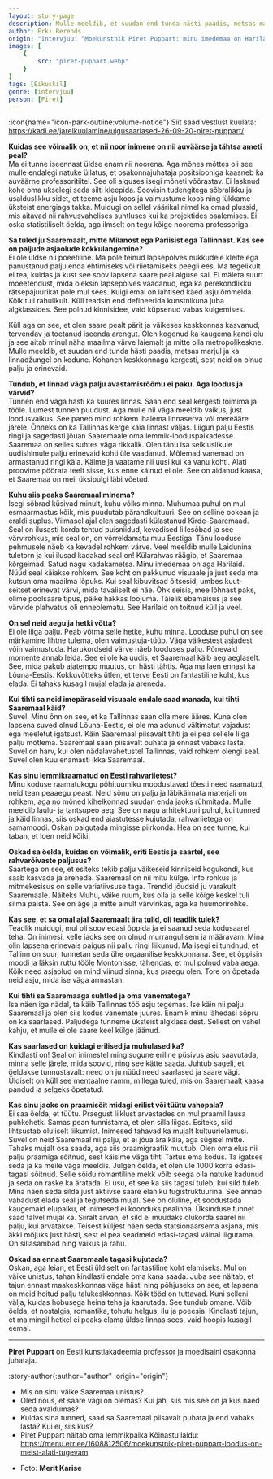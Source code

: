 ```yaml
---
layout: story-page
description: Mulle meeldib, et suudan end tunda hästi paadis, metsas marjul ja ka linnadžungel on kodune.
author: Erki Berends
origin: "Intervjuu: “Moekunstnik Piret Puppart: minu imedemaa on Harilaid”, Saarte Hääl, 6. oktoober 2020."
images: [
    {
        src: "piret-puppart.webp"
    }
]
tags: [Eikuskil]
genre: [intervjuu]
person: [Piret]
---
```


<!-- # {{ $doc.title }} -->

:icon{name="icon-park-outline:volume-notice"} Siit saad vestlust kuulata: https://kadi.ee/jarelkuulamine/ulgusaarlased-26-09-20-piret-puppart/


**Kuidas see võimalik on, et nii noor inimene on nii auväärse ja tähtsa ameti peal?** \
Ma ei tunne iseennast üldse enam nii noorena. Aga mõnes mõttes oli see mulle endalegi natuke üllatus, et osakonnajuhataja positsiooniga kaasneb ka auväärne professoritiitel. See oli alguses isegi mõneti võõrastav. Ei lasknud kohe oma ukselegi seda silti kleepida. Soovisin tudengitega sõbralikku ja usalduslikku sidet, et teeme asju koos ja vaimustume koos ning lükkame üksteist energiaga takka. Muidugi on sellel väärikal nimel ka omad plussid, mis aitavad nii rahvusvahelises suhtluses kui ka projektides osalemises. Ei oska statistiliselt öelda, aga ilmselt on tegu kõige noorema professoriga.

**Sa tuled ju Saaremaalt, mitte Milanost ega Pariisist ega Tallinnast. Kas see on paljude asjaolude kokkulangemine?** \
Ei ole üldse nii poeetiline. Ma pole teinud lapsepõlves nukkudele kleite ega panustanud palju enda ehtimiseks või riietamiseks peegli ees. Ma tegelikult ei tea, kuidas ja kust see soov lapsena saare peal alguse sai. Ei mäleta suurt moeetendust, mida oleksin lapsepõlves vaadanud, ega ka perekondlikku rätsepajuurikat pole mul sees. Kuigi emal on lahtised käed asju õmmelda. Kõik tuli rahulikult. Küll teadsin end defineerida kunstnikuna juba algklassides. See polnud kinnisidee, vaid küpsenud vabas kulgemises.

Küll aga on see, et olen saare pealt pärit ja väikeses keskkonnas kasvanud, tervendav ja toetanud iseenda arengut. Olen kogenud ka kaugema kandi elu ja see aitab minul näha maailma värve laiemalt ja mitte olla metropolikeskne. Mulle meeldib, et suudan end tunda hästi paadis, metsas marjul ja ka linnadžungel on kodune. Kohanen keskkonnaga kergesti, sest neid on olnud palju ja erinevaid.

**Tundub, et linnad väga palju avastamisrõõmu ei paku. Aga loodus ja värvid?** \
Tunnen end väga hästi ka suures linnas. Saan end seal kergesti toimima ja tööle. Lumest tunnen puudust. Aga mulle nii väga meeldib vaikus, just loodusvaikus. See paneb mind rohkem ihalema linnaserva või mereääre järele. Õnneks on ka Tallinnas kerge käia linnast väljas. Liigun palju Eestis ringi ja sagedasti jõuan Saaremaale oma lemmik-looduspaikadesse. Saaremaa on selles suhtes väga rikkalik. Olen tänu isa seikluslikule uudishimule palju erinevaid kohti üle vaadanud. Mõlemad vanemad on armastanud ringi käia. Käime ja vaatame nii uusi kui ka vanu kohti. Alati proovime pöörata teelt sisse, kus enne käinud ei ole. See on aidanud kaasa, et Saaremaa on meil üksipulgi läbi võetud.

**Kuhu siis peaks Saaremaal minema?** \
Isegi sõbrad küsivad minult, kuhu võiks minna. Muhumaa puhul on mul esmaarmastus kõik, mis puudutab pärandkultuuri. See on selline ookean ja eraldi suplus. Viimasel ajal olen sagedasti külastanud Kirde-Saaremaad. Seal on ilusasti korda tehtud puisniidud, kevadised lillesõbad ja see värvirohkus, mis seal on, on võrreldamatu muu Eestiga. Tänu looduse pehmusele näeb ka kevadel rohkem värve. Veel meeldib mulle Laidunina tuletorn ja kui ilusad kadakad seal on! Külarahvas räägib, et Saaremaa kõrgeimad. Satud nagu kadakametsa. Minu imedemaa on aga Harilaid. Nüüd seal käiakse rohkem. See koht on pakkunud visuaale ja just seda ma kutsun oma maailma lõpuks. Kui seal kibuvitsad õitsesid, umbes kuut-seitset erinevat värvi, mida tavaliselt ei näe. Õhk seisis, mee lõhnast paks, olime poolsaare tipus, päike hakkas loojuma. Täielik ebamaisus ja see värvide plahvatus oli enneolematu. See Harilaid on toitnud küll ja veel. 

**On sel neid aegu ja hetki võtta?** \
Ei ole liiga palju. Peab võtma selle hetke, kuhu minna. Looduse puhul on see märkamine lihtne tulema, olen vaimustuja-tüüp. Väga väikestest asjadest võin vaimustuda. Harukordseid värve näeb looduses palju. Põnevaid momente annab leida. See ei ole ka uudis, et Saaremaal käib aeg aeglaselt. See, mida pakub ajatempo muutus, on hästi tähtis. Aga ma laen ennast ka Lõuna-Eestis. Kokkuvõtteks ütlen, et terve Eesti on fantastiline koht, kus elada. Ei tahaks kusagil mujal elada ja areneda.

**Kui tihti sa neid imepäraseid visuaale endale saad manada, kui tihti Saaremaal käid?** \
Suvel. Minu õnn on see, et ka Tallinnas saan olla mere ääres. Kuna olen lapsena suved olnud Lõuna-Eestis, ei ole ma adunud vältimatut vajadust ega meeletut igatsust. Käin Saaremaal piisavalt tihti ja ei pea sellele liiga palju mõtlema. Saaremaal saan piisavalt puhata ja ennast vabaks lasta. Suvel on harv, kui olen nädalavahetustel Tallinnas, vaid rohkem olengi seal. Suvel olen kuu enamasti ikka Saaremaal. 

**Kas sinu lemmikraamatud on Eesti rahvariietest?** \
Minu koduse raamatukogu põhituumiku moodustavad tõesti need raamatud, neid tean peaaegu peast. Neid sõnu on palju ja läbikäimata materjali on rohkem, aga no mõned kihelkonnad suudan enda jaoks rühmitada. Mulle meeldib laulu- ja tantsupeo aeg. See on nagu arhitektuuri puhul, kui tunned ja käid linnas, siis oskad end ajastutesse kujutada, rahvariietega on samamoodi. Oskan paigutada mingisse piirkonda. Hea on see tunne, kui taban, et loen neid kõiki.

**Oskad sa öelda, kuidas on võimalik, eriti Eestis ja saartel, see rahvarõivaste paljusus?** \
Saartega on see, et esiteks tekib palju väikeseid kinniseid kogukondi, kus saab kasvada ja areneda. Saaremaal on nii mitu külge. Info rohkus ja mitmekesisus on selle variatiivsuse taga. Trendid jõudsid ju varakult Saaremaale. Näiteks Muhu, väike ruum, kus olla ja selle kõige keskel tuli silma paista. See on äge ja mitte ainult värvirikas, aga ka huumorirohke.

**Kas see, et sa omal ajal Saaremaalt ära tulid, oli teadlik tulek?** \
Teadlik muidugi, mul oli soov edasi õppida ja ei saanud seda kodusaarel teha. On inimesi, kelle jaoks see on olnud murrangulisem ja määravam. Mina olin lapsena erinevais paigus nii palju ringi liikunud. Ma isegi ei tundnud, et Tallinn on suur, tunnetan seda ühe orgaanilise keskkonnana. See, et õppisin moodi ja läksin ruttu tööle Montonisse, tähendas, et mul polnud vaba aega. Kõik need asjaolud on mind viinud sinna, kus praegu olen. Tore on õpetada neid asju, mida ise väga armastan.

**Kui tihti sa Saaremaaga suhtled ja oma vanematega?** \
Isa näen iga nädal, ta käib Tallinnas töö asju tegemas. Ise käin nii palju Saaremaal ja olen siis kodus vanemate juures. Enamik minu lähedasi sõpru on ka saarlased. Paljudega tunneme üksteist algklassidest. Sellest on vahel kahju, et mulle ei ole saare keel külge jäänud.

**Kas saarlased on kuidagi erilised ja muhulased ka?** \
Kindlasti on! Seal on inimestel mingisugune eriline püsivus asju saavutada, minna selle järele, mida soovid, ning see kätte saada. Juhtub sageli, et öeldakse tunnustavalt: need on ju nüüd need saarlased ja saare vägi. Üldiselt on küll see mentaalne ramm, millega tuled, mis on Saaremaalt kaasa pandud ja selgeks õpetatud.

**Kas sinu jaoks on praamisõit midagi erilist või tüütu vahepala?** \
Ei saa öelda, et tüütu. Praegust liiklust arvestades on mul praamil lausa puhkehetk. Samas pean tunnistama, et olen silla liigas. Esiteks, sild lihtsustab oluliselt liikumist. Inimesed tahavad ka mujalt kultuurielamusi. Suvel on neid Saaremaal nii palju, et ei jõua ära käia, aga sügisel mitte. Tahaks mujalt osa saada, aga siis praamigraafik muutub. Olen oma elus nii palju praamiga sõitnud, sest käisime väga tihti Tartus ema kodus. Ta igatses seda ja ka meile väga meeldis. Julgen öelda, et olen üle 1000 korra edasi-tagasi sõitnud. Selle sõidu romantiline mekk võib seega olla natuke kadunud ja seda on raske ka äratada. Ei usu, et see ka siis tagasi tuleb, kui sild tuleb. Mina näen seda silda just aktiivse saare elaniku tugistruktuurina. See annab vabadust elada seal ja tegutseda mujal. See on oluline, et soodustada kaugemaid elupaiku, et inimesed ei koonduks pealinna. Üksinduse tunnet saad talvel mujal ka. Siiralt arvan, et sild ei muudaks olukorda saarel nii palju, kui arvatakse. Teisest küljest näen seda statsionaarsema asjana, mis äkki mõjuks just hästi, sest ei pea seadmeid edasi-tagasi väinal liigutama. On sillasambad ning vaikus ja rahu.

**Oskad sa ennast Saaremaale tagasi kujutada?** \
Oskan, aga leian, et Eesti üldiselt on fantastiline koht elamiseks. Mul on väike unistus, tahan kindlasti endale oma kana saada. Juba see näitab, et tajun ennast maakeskkonnas väga hästi ning põhjuseks on see, et lapsena on meid hoitud palju talukeskkonnas. Kõik tööd on tuttavad. Kuni selleni välja, kuidas hobusega heina teha ja kaarutada. See tundub omane. Võib öelda, et nostalgia, romantika, tohutu helgus, ilu ja poeesia. Kindlasti tajun, et ma mingil hetkel ei peaks elama üldse linnas sees, vaid hoopis kusagil eemal.

<hr />

**Piret Puppart** on Eesti kunstiakadeemia professor ja moedisaini osakonna juhataja.




:story-author{:author="author" :origin="origin"}

<details-wrapper summary="Mis mõtted tekkisid?">

- Mis on sinu väike Saaremaa unistus?
- Oled nõus, et saare vägi on olemas? Kui jah, siis mis see on ja kus näed seda avaldumas?
- Kuidas sina tunned, saad sa Saaremaal piisavalt puhata ja end vabaks lasta? Kui ei, siis kus?
- Piret Puppart näitab oma lemmikpaika Kõinastu laidu: https://menu.err.ee/1608812506/moekunstnik-piret-puppart-loodus-on-meist-alati-tugevam

</details-wrapper>


<details-wrapper summary="Allikad" class="text-sm" icon="icon-park-outline:document-folder">

- Foto: **Merit Karise**

</details-wrapper>